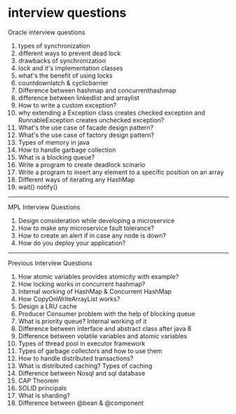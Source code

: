 # interview questions

Oracle interview questions

1) types of synchronization
2) different ways to prevent dead lock
3) drawbacks of synchronization
4) lock and it's implementation classes
5) what's the benefit of using locks
6) countdownlatch & cyclicbarrier
7) Difference between hashmap and concurrenthashmap
8) difference between linkedlist and arraylist
9) How to write a custom exception?
10) why extending a Exception class creates checked exception and RunnableException creates unchecked exception?
11) What's the use case of facade design pattern?
12) What's the use case of factory design pattern?
12) Types of memory in java
13) How to handle garbage collection
14) What is a blocking queue?
15) Write a program to create deadlock scinario
16) Write a program to insert any element to a specific position on an array
17) Different ways of iterating any HashMap
18) wait() notify()
________________________________________________________________________________________________________________________________

MPL Interview Questions

1) Design consideration while developing a microservice
2) How to make any microservice fault tolerance?
3) How to create an alert if in case any node is down?
4) How do you deploy your application?

_______________________________________________________________________________________________________________________________

Previous Interview Questions

1) How atomic variables provides atomicity with example?
2) How locking works in concurrent hashmap?
3) Internal working of HashMap & Concurrent HashMap
4) How CopyOnWriteArrayList works?
5) Design a LRU cache
6) Producer Consumer problem with the help of blocking queue
7) What is priority queue? Internal working of it
8) Difference between interface and abstract class after java 8
9) Difference between volatile variables and atomic variables
10) Types of thread pool in executor framework
11) Types of garbage collectors and how to use them
12) How to handle distributed transactions?
13) What is distributed caching? Types of caching
14) Difference between Nosql and sql database
15) CAP Theorem
16) SOLID principals
17) What is sharding?
18) Difference between @bean & @component

